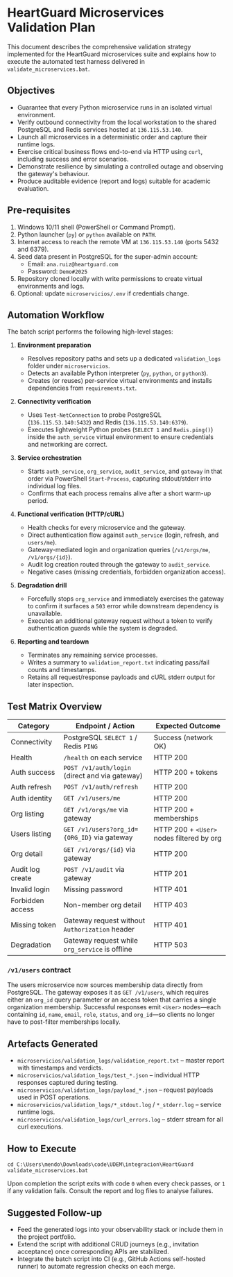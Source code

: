 # HeartGuard Microservices Validation Plan

This document describes the comprehensive validation strategy implemented for the HeartGuard microservices suite and explains how to execute the automated test harness delivered in `validate_microservices.bat`.

## Objectives
- Guarantee that every Python microservice runs in an isolated virtual environment.
- Verify outbound connectivity from the local workstation to the shared PostgreSQL and Redis services hosted at `136.115.53.140`.
- Launch all microservices in a deterministic order and capture their runtime logs.
- Exercise critical business flows end-to-end via HTTP using `curl`, including success and error scenarios.
- Demonstrate resilience by simulating a controlled outage and observing the gateway's behaviour.
- Produce auditable evidence (report and logs) suitable for academic evaluation.

## Pre-requisites
1. Windows 10/11 shell (PowerShell or Command Prompt).
2. Python launcher (`py`) or `python` available on `PATH`.
3. Internet access to reach the remote VM at `136.115.53.140` (ports 5432 and 6379).
4. Seed data present in PostgreSQL for the super-admin account:
   - Email: `ana.ruiz@heartguard.com`
   - Password: `Demo#2025`
5. Repository cloned locally with write permissions to create virtual environments and logs.
6. Optional: update `microservicios/.env` if credentials change.

## Automation Workflow
The batch script performs the following high-level stages:

1. **Environment preparation**
   - Resolves repository paths and sets up a dedicated `validation_logs` folder under `microservicios`.
   - Detects an available Python interpreter (`py`, `python`, or `python3`).
   - Creates (or reuses) per-service virtual environments and installs dependencies from `requirements.txt`.

2. **Connectivity verification**
   - Uses `Test-NetConnection` to probe PostgreSQL (`136.115.53.140:5432`) and Redis (`136.115.53.140:6379`).
   - Executes lightweight Python probes (`SELECT 1` and `Redis.ping()`) inside the `auth_service` virtual environment to ensure credentials and networking are correct.

3. **Service orchestration**
   - Starts `auth_service`, `org_service`, `audit_service`, and `gateway` in that order via PowerShell `Start-Process`, capturing stdout/stderr into individual log files.
   - Confirms that each process remains alive after a short warm-up period.

4. **Functional verification (HTTP/cURL)**
   - Health checks for every microservice and the gateway.
   - Direct authentication flow against `auth_service` (login, refresh, and `users/me`).
   - Gateway-mediated login and organization queries (`/v1/orgs/me`, `/v1/orgs/{id}`).
   - Audit log creation routed through the gateway to `audit_service`.
   - Negative cases (missing credentials, forbidden organization access).

5. **Degradation drill**
   - Forcefully stops `org_service` and immediately exercises the gateway to confirm it surfaces a `503` error while downstream dependency is unavailable.
   - Executes an additional gateway request without a token to verify authentication guards while the system is degraded.

6. **Reporting and teardown**
   - Terminates any remaining service processes.
   - Writes a summary to `validation_report.txt` indicating pass/fail counts and timestamps.
   - Retains all request/response payloads and cURL stderr output for later inspection.

## Test Matrix Overview
| Category            | Endpoint / Action                                  | Expected Outcome |
|--------------------|----------------------------------------------------|------------------|
| Connectivity       | PostgreSQL `SELECT 1` / Redis `PING`               | Success (network OK) |
| Health             | `/health` on each service                          | HTTP 200 |
| Auth success       | `POST /v1/auth/login` (direct and via gateway)     | HTTP 200 + tokens |
| Auth refresh       | `POST /v1/auth/refresh`                            | HTTP 200 |
| Auth identity      | `GET /v1/users/me`                                 | HTTP 200 |
| Org listing        | `GET /v1/orgs/me` via gateway                      | HTTP 200 + memberships |
| Users listing      | `GET /v1/users?org_id={ORG_ID}` via gateway        | HTTP 200 + `<User>` nodes filtered by org |
| Org detail         | `GET /v1/orgs/{id}` via gateway                    | HTTP 200 |
| Audit log create   | `POST /v1/audit` via gateway                       | HTTP 201 |
| Invalid login      | Missing password                                   | HTTP 401 |
| Forbidden access   | Non-member org detail                              | HTTP 403 |
| Missing token      | Gateway request without `Authorization` header     | HTTP 401 |
| Degradation        | Gateway request while `org_service` is offline     | HTTP 503 |

### `/v1/users` contract

The users microservice now sources membership data directly from PostgreSQL. The gateway exposes it as `GET /v1/users`, which requires either an `org_id` query parameter or an access token that carries a single organization membership. Successful responses emit `<User>` nodes—each containing `id`, `name`, `email`, `role`, `status`, and `org_id`—so clients no longer have to post-filter memberships locally.

## Artefacts Generated
- `microservicios/validation_logs/validation_report.txt` – master report with timestamps and verdicts.
- `microservicios/validation_logs/test_*.json` – individual HTTP responses captured during testing.
- `microservicios/validation_logs/payload_*.json` – request payloads used in POST operations.
- `microservicios/validation_logs/*_stdout.log` / `*_stderr.log` – service runtime logs.
- `microservicios/validation_logs/curl_errors.log` – stderr stream for all curl executions.

## How to Execute
```batch
cd C:\Users\mendo\Downloads\code\UDEM\integracion\HeartGuard
validate_microservices.bat
```

Upon completion the script exits with code `0` when every check passes, or `1` if any validation fails. Consult the report and log files to analyse failures.

## Suggested Follow-up
- Feed the generated logs into your observability stack or include them in the project portfolio.
- Extend the script with additional CRUD journeys (e.g., invitation acceptance) once corresponding APIs are stabilized.
- Integrate the batch script into CI (e.g., GitHub Actions self-hosted runner) to automate regression checks on each merge.
